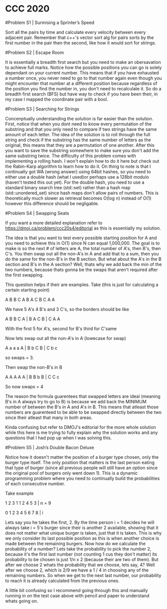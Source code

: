 # CCC 2020



#Problem S1 | Surmising a Sprinter’s Speed

Sort all the pairs by time and calculate every velocity between
every adjacent pair. Remember that c++'s vector sort alg for pairs sorts
by the first number in the pair then the second, like how it would 
sort for strings.

#Problem S2 | Escape Room

It is essentially a breadth first search but you need to make an obersavation
to achieve full marks. Notice how the possible positions you can go is solely
dependant on your current number. This means that if you have exhausted a 
number once, you never need to go to that number again even though you might
encounter that number at a different position because regardless of the position
you find the number in, you don't need to recalculate it. So do a breadth first search
(BFS) but have way to check if you have been their, in my case I mapped the coordinate
pair with a bool.

#Problem S3 | Searching for Strings

Concenptually understanding the solution is far easier than the solution. First, notice
that when you dont need to know every permutation of the substring and that you only need 
to compare if two strings have the same amount of each letter. The idea of the solution is
to roll through the full string and check if the substring has the same number of letters as
the original, this means that they are a permutation of one another. After this you want
to save the substring somewhere to make sure you don't add the same substring twice. The 
difficulty of this problem comes with implementing a rolling hash. I won't explain how to do 
it here but check out the Rabin-Karp algorithm to learn how to do it. On thing to note is that I
continually got WA (wrong answer) using 64bit hashes, so you need to either use a double hash 
(what I used)or perhaps use a 128bit modulo (haven't tested this out yet). For the double hash,
you need to use a standard binary search tree (std::set) rather than a hash map (std::unordered_set)
since hash maps don't allow pairs of numbers. This is theoretically much slower as retrieval becomes
O(log n) instead of O(1) however this difference should be negligable.

#Problem S4 | Swapping Seats

If you want a more detailed explanation refer to https://dmoj.ca/problem/ccc20s4/editorial as 
this is essentially my solution.

The idea is that you want to test every possible starting position for A and you need to achieve 
this in O(1) since N can equal 1,000,000. The goal is to make is so the next # of letters are A,
the total number of A's, then B's, then C's. You then swap out all the non-A's in A and add that 
to a sum, then you do the same for the non-B's in the B section. But what about the A's in the B
section and B's in the A section? Well, thats why we add back the min of the two numbers, because
thats gonna be the swaps that aren't required after the first swapping. 

This question helps if their are examples. 
Take (this is just for calculating a certain starting point)

A B B C A B A C B C A A

We have 5 A's 4 B's and 3 C's, so the borders should be like

A B B C A | B A C B | C A A

With the first 5 for A's, second for B's third for C'same

Now lets swap out all the non-A's in A (lowecase for swap)

A a a a A | B b C B | C b c

so swaps = 3. 



Then swap the non-B's in B

A A A A A | B B b B | C C c

So now swaps = 4


The reason the formula guarentees that swapped letters are ideal
(meaning B's in A always try to go to B) is because we add back the
MINIMUM number of between the B's in A and A's in B. This means that atleast
those numbers are guarenteed to be able to be swapped directly between the two 
since their atleast that many in both areas.


Kinda confusing but refer to DMOJ's editorial for the more whole solution
while this here is me trying to fully explain why the solution works and any
questions that I had pop up when I was solving this.


#Problem S5 | Josh’s Double Bacon Deluxe

Notice how it doesn't matter the position of a burger type chosen, only the 
burger type itself. The only position that matters is the last person eating 
that type of burger (since all previous people will still have an option since
the original pool of burgers only went down 1). This is a dynamic programming
problem where you need to continually build the probabilities of each consecutive
number. 


Take example 

1 2 3 1 1 2 4 5 3 | n = 9

0 1 2 3 4 5 6 7 8 | i


Lets say you he takes the first, 2. By the time person i = 1 decides he will always
take i = 5's burger since their is another 2 available, showing that it does not 
matter what unique burger is taken, just that it is taken. This is why we only consider
its last possible position as this is when another choice is made between the remaining
burgers. Now how do we calculate the probability of a number? Lets take the probability
to pick the number 2, because it's the first last number (not counting 1 cus they don't
matter) its probability to be chosen is just 1/n x 2 (because their are two of them). 
But after we choose 2 whats the probability that we choose, lets say, 4? Well after we
choose 2, which is 2/9 we have a 1 / 4 in choosing any of the remaining numbers. So when 
we get to the next last number, our probability to reach it is already calculated from 
the previous ones. 

A little bit confusing so I recommend going through this and manually running in on the
test case above with pencil and paper to understand whats going on. 


